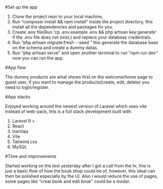 #Set up the app

1. Clone the project repo to your local machine,
2. Run “composer install && npm install” inside the project directory, this install all the dependencies and packages for you.
3. Create .env file(Run 'cp .env.example .env && php artisan key:generate' if the .env file does not exist,) and replace your database credentials. 
4. Run “php artisan migrate:fresh --seed “ this generate the database base on the schema and create a dummy datas.
5. Run “php artisan serve” and open another terminal to run “npm run dev”  now you can run the app.

#App flow 

The dummy products are what shows first on the welcome/home page to guest user, if you want to manage the products(create, edit, delete) you need to login/register. 


#App stacks

Enjoyed working around the newest version of Laravel which uses vite instead of web-pack, this is a full stack development built with:

1. Laravel 9 > 
2. React 
3. Inertiajs 
4. Vite
5. Tailwind css
6. MySQL 


#Time and improvements 

Started working on the test yesterday after I got a call from the hr, this is just a basic flow of how the book shop could be of, however, this ideal can then be polished especially by the UI. Also I would reduce the use of pages, some pages like “creat book and edit book” could be a modal. 
